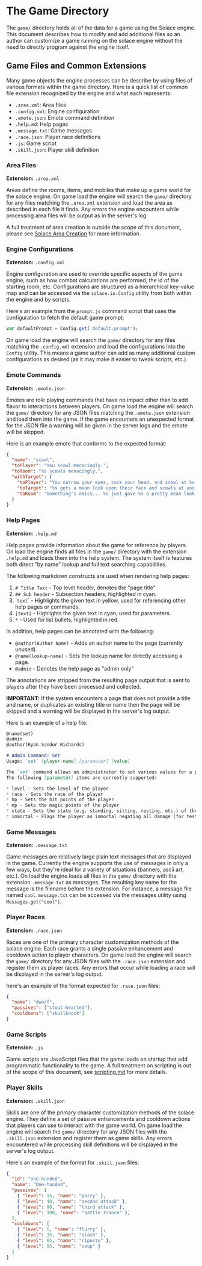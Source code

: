 # The Game Directory

The `game/` directory holds all of the data for a game using the Solace engine. This document describes
how to modify and add additional files so an author can customize a game running on the solace engine
without the need to directly program against the engine itself.

## Game Files and Common Extensions
Many game objects the engine processes can be describe by using files of various formats within the
game directory. Here is a quick list of common file extension recognized by the engine and what each
represents:

- `.area.xml`: Area files
- `.config.xml`: Engine configuration
- `.emote.json`: Emote command definition
- `.help.md`: Help pages
- `.message.txt`: Game messages
- `.race.json`: Player race definitions
- `.js`: Game script
- `.skill.json`: Player skill definition

### Area Files

**Extension:** `.area.xml`

Areas define the rooms, items, and mobiles that make up a game world for the solace engine. On game load the engine
will search the `game/` directory for any files matching the `.area.xml` extension and load the area as described in
each file it finds. Any errors the engine encounters while processing area files will be output as in the server's
log.

A full treatment of area creation is outside the scope of this document, please see [Solace Area Creation](./areas.md)
for more information.


### Engine Configurations

**Extension:** `.config.xml`

Engine configuration are used to override specific aspects of the game engine, such as how combat calculations are
performed, the id of the starting room, etc. Configurations are structured as a hierarchical key-value map and can
be accessed via the `solace.io.Config` utility from both within the engine and by scripts.

Here's an example from the `prompt.js` command script that uses the configuration to fetch the default game prompt:
```js
var defaultPrompt = Config.get('default.prompt');
```

On game load the engine will search the `game/` directory for any files matching the `.config.xml` extension and load
the configurations into the `Config` utility. This means a game author can add as many additional custom configurations
as desired (as it may make it easier to tweak scripts, etc.).

### Emote Commands

**Extension:** `.emote.json`

Emotes are role playing commands that have no impact other than to add flavor to interactions between players.
On game load the engine will search the `game/` directory for any JSON files matching the `.emote.json` extension
and load them into the game. If the game encounters an unexpected format for the JSON file a warning will be
given in the server logs and the emote will be skipped.

Here is an example emote that conforms to the expected format:
```json
{
  "name": "scowl",
  "toPlayer": "You scowl menacingly.",
  "toRoom": "%s scowls menacingly.",
  "withTarget": {
    "toPlayer": "You narrow your eyes, cock your head, and scowl at %s.",
    "toTarget": "%s gets a mean look upon their face and scowls at you.",
    "toRoom": "Something's amiss... %s just gave %s a pretty mean look."
  }
}
```
### Help Pages

**Extension:** `.help.md`

Help pages provide information about the game for reference by players. On load the engine
finds all files in the `game/` directory with the extension `.help.md` and loads them into the
help system. The system itself is features both direct "by name" lookup and full text searching
capabilities.

The following markdown constructs are used when rendering help pages:

1. `# Title Text` - Top level header, denotes the "page title"
2. `## Sub header` - Subsection headers, highlighted in cyan.
3. \``text`\` - Highlights the given text in yellow, used for referencing other help pages or commands.
4. `[text]` - Highlights the given text in cyan, used for parameters.
5. `*` - Used for list bullets, highlighted in red.

In addition, help pages can be annotated with the following:

* `@author(Author Name)` - Adds an author name to the page (currently unused).
* `@name(lookup-name)` - Sets the lookup name for directly accessing a page.
* `@admin` - Denotes the help page as "admin only"

The annotations are stripped from the resulting page output that is sent to players
after they have been processed and collected.

**IMPORTANT:** If the system encounters a page that does not provide a title and name,
or duplicates an existing title or name then the page will be skipped and a warning will
be displayed in the server's log output.

Here is an example of a help file:

```md
@name(set)
@admin
@author(Ryan Sandor Richards)

# Admin Command: Set
Usage: `set` [player-name] [parameter] [value]

The `set` command allows an administrator to set various values for a player.
The following [parameter] items are currently supported:

* level - Sets the level of the player
* race - Sets the race of the player
* hp - Sets the hit points of the player
* mp - Sets the magic points of the player
* state - Sets the state (e.g. standing, sitting, resting, etc.) of the player
* immortal - Flags the player as immortal negating all damage (for testing)
```

### Game Messages

**Extension:** `.message.txt`

Game messages are relatively large plain text messages that are displayed in the game. Currently the engine supports
the use of messages in only a few ways, but they're ideal for a variety of situations (banners, ascii art, etc.). On
load the engine loads all files in the `game/` directory with the extension `.message.txt` as messages. The resulting
key name for the message is the filename before the extension. For instance, a message file named `cool.message.txt`
can be accessed via the messages utility using `Messages.get("cool")`.

### Player Races

**Extension:** `.race.json`

Races are one of the primary character customization methods of the solace engine. Each race grants a single passive
enhancement and cooldown action to player characters. On game load the engine will search the `game/` directory for any
JSON files with the `.race.json` extension and register them as player races. Any errors that occur while loading a
race will be displayed in the server's log output.

here's an example of the format expected for `.race.json` files:
```json
{
  "name": "dwarf",
  "passives": ["stout-hearted"],
  "cooldowns": ["skullknock"]
}
```

### Game Scripts

**Extension:** `.js`

Game scripts are JavaScript files that the game loads on startup that add programmatic functionality to the game.
A full treatment on scripting is out of the scope of this document, see [scripting.md](./scripting.md) for more
details.

### Player Skills

**Extension:** `.skill.json`

Skills are one of the primary character customization methods of the solace engine. They define a set of passive
enhancements and cooldown actions that players can use to interact with the game world. On game load the engine will
search the `game/` directory for any JSON files with the `.skill.json` extension and register them as game skills.
Any errors encountered while processing skill definitions will be displayed in the server's log output.

Here's an example of the format for `.skill.json` files:
```json
{
  "id": "one-handed",
  "name": "One-handed",
  "passives": [
    { "level": 15, "name": "parry" },
    { "level": 40, "name": "second attack" },
    { "level": 80, "name": "third attack" },
    { "level": 100, "name": "battle trance" },
  ],
  "cooldowns": [
    { "level": 5, "name": "flurry" },
    { "level": 35, "name": "slash" },
    { "level": 65, "name": "riposte" },
    { "level": 95, "name": "coup" }
  ]
}
```
